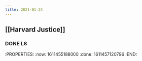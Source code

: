 ```yaml
---
title: 2021-01-24
---
```


## [[Harvard Justice]]
### DONE L8
:PROPERTIES:
:now: 1611455188000
:done: 1611457120796
:END:
###
##
